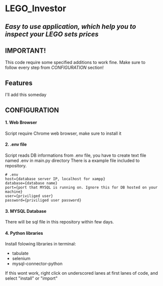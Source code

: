 # LEGO_Investor
## _Easy to use application, which help you to inspect your LEGO sets prices_


##  IMPORTANT!
This code require some specified additions to work fine. 
Make sure to follow every step from _CONFIGURATION_ section!

## Features
I'll add this someday


##  CONFIGURATION
#### 1. Web Browser
Script require Chrome web browser, make sure to install it 
#### 2. .env file
Script reads DB informations from .env file, you have to create text file named .env in main.py directory
There is a example file included to repository. 
```
# .env
host={database server IP, localhost for xampp}
database={database name}
port={port that MYSQL is running on. Ignore this for DB hosted on your machine}
user={priviliged user}
password={priviliged user password}
```
#### 3. MYSQL Database
There will be sql file in this repository within few days.
#### 4. Python libraries
Install folowing libraries in terminal:
* tabulate
* selenium
* mysql-connector-python

If this wont work, right click on underscored lanes at first lanes of code, and select "install" or "import"
